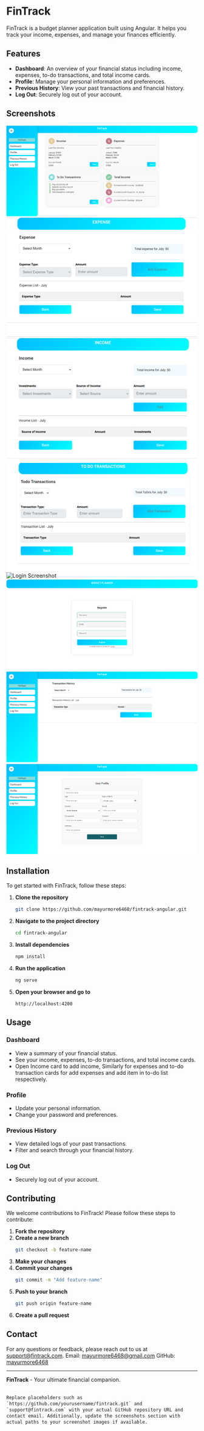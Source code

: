 
# FinTrack

FinTrack is a budget planner application built using Angular. It helps you track your income, expenses, and manage your finances efficiently.

## Features

- **Dashboard**: An overview of your financial status including income, expenses, to-do transactions, and total income cards.
- **Profile**: Manage your personal information and preferences.
- **Previous History**: View your past transactions and financial history.
- **Log Out**: Securely log out of your account.

## Screenshots

![Dashboard Screenshot](screenshots/dashboard.png)
![Expense Screenshot](screenshots/expense.png)
![Income Screenshot](screenshots/income.png)
![To Do Transacton Screenshot](screenshots/to_do_tran.png)
![Login Screenshot](screenshots/lonin.png)
![Register Screenshot](screenshots/register.png)
![Previous Transaction History Screenshot](screenshots/tran_history.png)
![User Profile Screenshot](screenshots/user_profile.png)


## Installation

To get started with FinTrack, follow these steps:

1. **Clone the repository**
   ```bash
   git clone https://github.com/mayurmore6468/fintrack-angular.git
   ```

2. **Navigate to the project directory**
   ```bash
   cd fintrack-angular
   ```

3. **Install dependencies**
   ```bash
   npm install
   ```

4. **Run the application**
   ```bash
   ng serve
   ```

5. **Open your browser and go to**
   ```
   http://localhost:4200
   ```

## Usage

### Dashboard
- View a summary of your financial status.
- See your income, expenses, to-do transactions, and total income cards.
- Open Income card to add income, Similarly for expenses and to-do transaction cards for add expenses and add item in to-do list        respectively. 

### Profile
- Update your personal information.
- Change your password and preferences.

### Previous History
- View detailed logs of your past transactions.
- Filter and search through your financial history.

### Log Out
- Securely log out of your account.

## Contributing

We welcome contributions to FinTrack! Please follow these steps to contribute:

1. **Fork the repository**
2. **Create a new branch**
   ```bash
   git checkout -b feature-name
   ```
3. **Make your changes**
4. **Commit your changes**
   ```bash
   git commit -m "Add feature-name"
   ```
5. **Push to your branch**
   ```bash
   git push origin feature-name
   ```
6. **Create a pull request**


## Contact

For any questions or feedback, please reach out to us at support@fintrack.com.
Email: mayurmore6468@gmail.com
GitHub: [mayurmore6468](https://github.com/mayurmore6468)

---

**FinTrack** - Your ultimate financial companion.
```

Replace placeholders such as `https://github.com/yourusername/fintrack.git` and `support@fintrack.com` with your actual GitHub repository URL and contact email. Additionally, update the screenshots section with actual paths to your screenshot images if available.